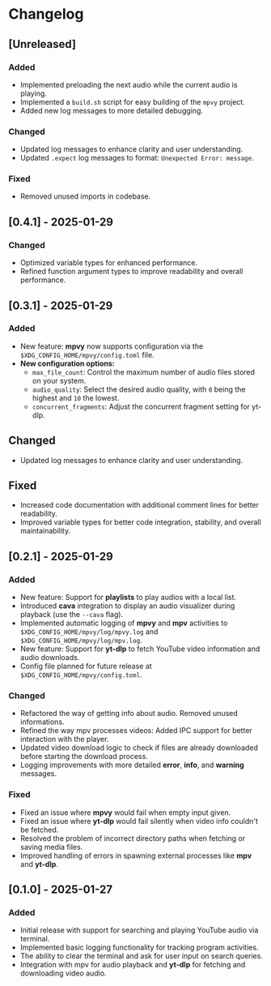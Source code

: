 # Changelog

## [Unreleased]
### Added
- Implemented preloading the next audio while the current audio is playing.
- Implemented a `build.sh` script for easy building of the `mpvy` project.
- Added new log messages to more detailed debugging.

### Changed
- Updated log messages to enhance clarity and user understanding.
- Updated `.expect` log messages to format: `Unexpected Error: message`. 

### Fixed
- Removed unused imports in codebase.

## [0.4.1] - 2025-01-29
### Changed

- Optimized variable types for enhanced performance.
- Refined function argument types to improve readability and overall performance.

## [0.3.1] - 2025-01-29
### Added

- New feature: **mpvy** now supports configuration via the `$XDG_CONFIG_HOME/mpvy/config.toml` file.
- **New configuration options:**
    - `max_file_count`: Control the maximum number of audio files stored on your system.    
    - `audio_quality`: Select the desired audio quality, with `0` being the highest and `10` the lowest.
    - `concurrent_fragments`: Adjust the concurrent fragment setting for yt-dlp.

## Changed

- Updated log messages to enhance clarity and user understanding.

## Fixed

- Increased code documentation with additional comment lines for better readability.
- Improved variable types for better code integration, stability, and overall maintainability.

## [0.2.1] - 2025-01-29
### Added

- New feature: Support for **playlists** to play audios with a local list.
- Introduced **cava** integration to display an audio visualizer during playback (use the `--cava` flag).
- Implemented automatic logging of **mpvy** and **mpv** activities to `$XDG_CONFIG_HOME/mpvy/log/mpvy.log` and `$XDG_CONFIG_HOME/mpvy/log/mpv.log`.
- New feature: Support for **yt-dlp** to fetch YouTube video information and audio downloads.
- Config file planned for future release at `$XDG_CONFIG_HOME/mpvy/config.toml`.

### Changed

- Refactored the way of getting info about audio. Removed unused informations.
- Refined the way mpv processes videos: Added IPC support for better interaction with the player.
- Updated video download logic to check if files are already downloaded before starting the download process.
- Logging improvements with more detailed **error**, **info**, and **warning** messages.

### Fixed

- Fixed an issue where **mpvy** would fail when empty input given.
- Fixed an issue where **yt-dlp** would fail silently when video info couldn't be fetched.
- Resolved the problem of incorrect directory paths when fetching or saving media files.
- Improved handling of errors in spawning external processes like **mpv** and **yt-dlp**.

## [0.1.0] - 2025-01-27
### Added

- Initial release with support for searching and playing YouTube audio via terminal.
- Implemented basic logging functionality for tracking program activities.
- The ability to clear the terminal and ask for user input on search queries.
- Integration with mpv for audio playback and **yt-dlp** for fetching and downloading video audio.

